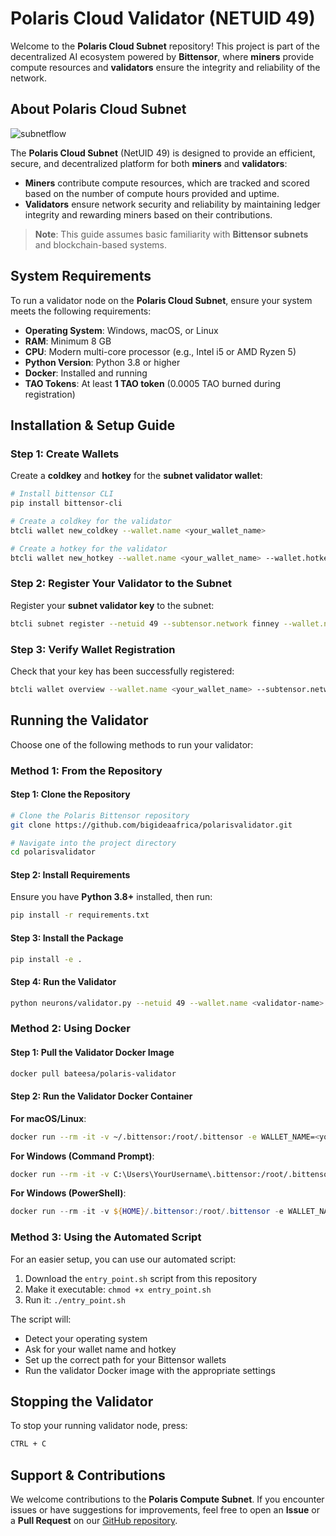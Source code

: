 # Polaris Cloud Validator (NETUID 49)

Welcome to the **Polaris Cloud Subnet** repository! This project is part of the decentralized AI ecosystem powered by **Bittensor**, where **miners** provide compute resources and **validators** ensure the integrity and reliability of the network.

## About Polaris Cloud Subnet

![subnetflow](https://github.com/user-attachments/assets/0f009ad7-2e41-4e0b-ab3c-64d0c146fdc7)

The **Polaris Cloud Subnet** (NetUID 49) is designed to provide an efficient, secure, and decentralized platform for both **miners** and **validators**:
- **Miners** contribute compute resources, which are tracked and scored based on the number of compute hours provided and uptime.
- **Validators** ensure network security and reliability by maintaining ledger integrity and rewarding miners based on their contributions.

> **Note**: This guide assumes basic familiarity with **Bittensor subnets** and blockchain-based systems.

## System Requirements

To run a validator node on the **Polaris Cloud Subnet**, ensure your system meets the following requirements:
- **Operating System**: Windows, macOS, or Linux
- **RAM**: Minimum 8 GB
- **CPU**: Modern multi-core processor (e.g., Intel i5 or AMD Ryzen 5)
- **Python Version**: Python 3.8 or higher
- **Docker**: Installed and running
- **TAO Tokens**: At least **1 TAO token** (0.0005 TAO burned during registration)

## Installation & Setup Guide

### Step 1: Create Wallets

Create a **coldkey** and **hotkey** for the **subnet validator wallet**:
```bash
# Install bittensor CLI
pip install bittensor-cli

# Create a coldkey for the validator
btcli wallet new_coldkey --wallet.name <your_wallet_name>

# Create a hotkey for the validator
btcli wallet new_hotkey --wallet.name <your_wallet_name> --wallet.hotkey default
```

### Step 2: Register Your Validator to the Subnet

Register your **subnet validator key** to the subnet:
```bash
btcli subnet register --netuid 49 --subtensor.network finney --wallet.name <your_wallet_name> --wallet.hotkey default
```

### Step 3: Verify Wallet Registration

Check that your key has been successfully registered:
```bash
btcli wallet overview --wallet.name <your_wallet_name> --subtensor.network finney
```

## Running the Validator

Choose one of the following methods to run your validator:

### Method 1: From the Repository

#### Step 1: Clone the Repository
```bash
# Clone the Polaris Bittensor repository
git clone https://github.com/bigideaafrica/polarisvalidator.git

# Navigate into the project directory
cd polarisvalidator
```

#### Step 2: Install Requirements
Ensure you have **Python 3.8+** installed, then run:
```bash
pip install -r requirements.txt
```

#### Step 3: Install the Package
```bash
pip install -e .
```

#### Step 4: Run the Validator
```bash 
python neurons/validator.py --netuid 49 --wallet.name <validator-name> --wallet.hotkey <hot-key> --logging.debug
```

### Method 2: Using Docker

#### Step 1: Pull the Validator Docker Image
```bash
docker pull bateesa/polaris-validator
```

#### Step 2: Run the Validator Docker Container

**For macOS/Linux**:
```bash
docker run --rm -it -v ~/.bittensor:/root/.bittensor -e WALLET_NAME=<your_wallet_name> -e WALLET_HOTKEY=default bateesa/polaris-validator
```

**For Windows (Command Prompt)**:
```bash
docker run --rm -it -v C:\Users\YourUsername\.bittensor:/root/.bittensor -e WALLET_NAME=<your_wallet_name> -e WALLET_HOTKEY=default bateesa/polaris-validator
```

**For Windows (PowerShell)**:
```powershell
docker run --rm -it -v ${HOME}/.bittensor:/root/.bittensor -e WALLET_NAME=<your_wallet_name> -e WALLET_HOTKEY=default bateesa/polaris-validator
```

### Method 3: Using the Automated Script

For an easier setup, you can use our automated script:

1. Download the `entry_point.sh` script from this repository
2. Make it executable: `chmod +x entry_point.sh`
3. Run it: `./entry_point.sh`

The script will:
- Detect your operating system
- Ask for your wallet name and hotkey
- Set up the correct path for your Bittensor wallets
- Run the validator Docker image with the appropriate settings

## Stopping the Validator

To stop your running validator node, press:
```bash
CTRL + C
```

## Support & Contributions

We welcome contributions to the **Polaris Compute Subnet**. If you encounter issues or have suggestions for improvements, feel free to open an **Issue** or a **Pull Request** on our [GitHub repository](https://github.com/bigideaafrica/polarisvalidator).
